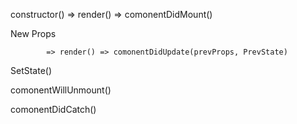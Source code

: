 <!-- Mounting -->

  <!-- (компонент подключен Dom уже на странице используется для получения данных, инициализации , работа с DOM ит.д) -->
constructor() => render() => comonentDidMount() 

<!-- Updates -->

New Props


            => render() => comonentDidUpdate(prevProps, PrevState)
SetState()

<!-- Unmounting -->

<!-- (используется для очистки ресурсов , таймеры, интервалы, запросы к серверу) -->
comonentWillUnmount()

<!-- Error -->

  <!-- отлавливает ошибки- рабоатет для ошибок в методах жизненного цикла (ниже по иерархии)
  не обрабатывает ошибки в ивент листернерах и асинхронном коде(запросы к серверу ит.п.)
   -->
comonentDidCatch()